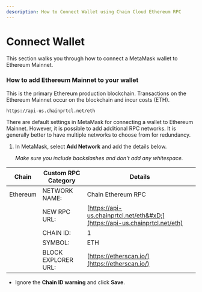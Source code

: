 ```yaml
---
description: How to Connect Wallet using Chain Cloud Ethereum RPC
---
```


# Connect Wallet

This section walks you through how to connect a MetaMask wallet to Ethereum Mainnet.

### How to add Ethereum Mainnet to your wallet[​](https://www.ankr.com/docs/build-blockchain/chains/v2/ethereum/how-to/connect-ethereum/#how-to-add-ethereum-mainnet-to-your-wallet) <a href="#how-to-add-ethereum-mainnet-to-your-wallet" id="how-to-add-ethereum-mainnet-to-your-wallet"></a>

This is the primary Ethereum production blockchain. Transactions on the Ethereum Mainnet occur on the blockchain and incur costs (ETH).

```
https://api-us.chainprtcl.net/eth
```

There are default settings in MetaMask for connecting a wallet to Ethereum Mainnet. However, it is possible to add additional RPC networks. It is generally better to have multiple networks to choose from for redundancy.

1.  In MetaMask, select **Add Network** and add the details below.

    _Make sure you include backslashes and don't add any whitespace._

| **Chain** | **Custom RPC Category** | **Details**                                                                 |
| --------- | ----------------------- | --------------------------------------------------------------------------- |
| Ethereum  | NETWORK NAME:           | Chain Ethereum RPC                                                          |
|           | NEW RPC URL:            | [https://api-us.chainprtcl.net/eth&#xD;](https://api-us.chainprtcl.net/eth) |
|           | CHAIN ID:               | 1                                                                           |
|           | SYMBOL:                 | ETH                                                                         |
|           | BLOCK EXPLORER URL:     | [https://etherscan.io/](https://etherscan.io/)                              |

* Ignore the **Chain ID warning** and click **Save**.